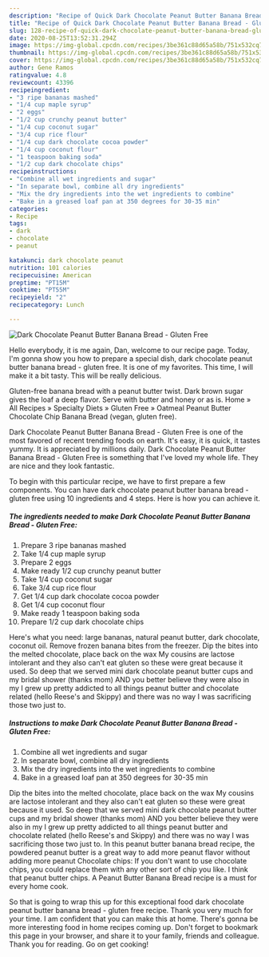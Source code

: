 ```yaml
---
description: "Recipe of Quick Dark Chocolate Peanut Butter Banana Bread - Gluten Free"
title: "Recipe of Quick Dark Chocolate Peanut Butter Banana Bread - Gluten Free"
slug: 128-recipe-of-quick-dark-chocolate-peanut-butter-banana-bread-gluten-free
date: 2020-08-25T13:52:31.294Z
image: https://img-global.cpcdn.com/recipes/3be361c88d65a58b/751x532cq70/dark-chocolate-peanut-butter-banana-bread-gluten-free-recipe-main-photo.jpg
thumbnail: https://img-global.cpcdn.com/recipes/3be361c88d65a58b/751x532cq70/dark-chocolate-peanut-butter-banana-bread-gluten-free-recipe-main-photo.jpg
cover: https://img-global.cpcdn.com/recipes/3be361c88d65a58b/751x532cq70/dark-chocolate-peanut-butter-banana-bread-gluten-free-recipe-main-photo.jpg
author: Gene Ramos
ratingvalue: 4.8
reviewcount: 43396
recipeingredient:
- "3 ripe bananas mashed"
- "1/4 cup maple syrup"
- "2 eggs"
- "1/2 cup crunchy peanut butter"
- "1/4 cup coconut sugar"
- "3/4 cup rice flour"
- "1/4 cup dark chocolate cocoa powder"
- "1/4 cup coconut flour"
- "1 teaspoon baking soda"
- "1/2 cup dark chocolate chips"
recipeinstructions:
- "Combine all wet ingredients and sugar"
- "In separate bowl, combine all dry ingredients"
- "Mix the dry ingredients into the wet ingredients to combine"
- "Bake in a greased loaf pan at 350 degrees for 30-35 min"
categories:
- Recipe
tags:
- dark
- chocolate
- peanut

katakunci: dark chocolate peanut 
nutrition: 101 calories
recipecuisine: American
preptime: "PT15M"
cooktime: "PT55M"
recipeyield: "2"
recipecategory: Lunch

---
```



![Dark Chocolate Peanut Butter Banana Bread - Gluten Free](https://img-global.cpcdn.com/recipes/3be361c88d65a58b/751x532cq70/dark-chocolate-peanut-butter-banana-bread-gluten-free-recipe-main-photo.jpg)

Hello everybody, it is me again, Dan, welcome to our recipe page. Today, I'm gonna show you how to prepare a special dish, dark chocolate peanut butter banana bread - gluten free. It is one of my favorites. This time, I will make it a bit tasty. This will be really delicious.

Gluten-free banana bread with a peanut butter twist. Dark brown sugar gives the loaf a deep flavor. Serve with butter and honey or as is. Home » All Recipes » Specialty Diets » Gluten Free » Oatmeal Peanut Butter Chocolate Chip Banana Bread (vegan, gluten free).

Dark Chocolate Peanut Butter Banana Bread - Gluten Free is one of the most favored of recent trending foods on earth. It's easy, it is quick, it tastes yummy. It is appreciated by millions daily. Dark Chocolate Peanut Butter Banana Bread - Gluten Free is something that I've loved my whole life. They are nice and they look fantastic.


To begin with this particular recipe, we have to first prepare a few components. You can have dark chocolate peanut butter banana bread - gluten free using 10 ingredients and 4 steps. Here is how you can achieve it.

<!--inarticleads1-->

##### The ingredients needed to make Dark Chocolate Peanut Butter Banana Bread - Gluten Free:

1. Prepare 3 ripe bananas mashed
1. Take 1/4 cup maple syrup
1. Prepare 2 eggs
1. Make ready 1/2 cup crunchy peanut butter
1. Take 1/4 cup coconut sugar
1. Take 3/4 cup rice flour
1. Get 1/4 cup dark chocolate cocoa powder
1. Get 1/4 cup coconut flour
1. Make ready 1 teaspoon baking soda
1. Prepare 1/2 cup dark chocolate chips


Here&#39;s what you need: large bananas, natural peanut butter, dark chocolate, coconut oil. Remove frozen banana bites from the freezer. Dip the bites into the melted chocolate, place back on the wax My cousins are lactose intolerant and they also can&#39;t eat gluten so these were great because it used. So deep that we served mini dark chocolate peanut butter cups and my bridal shower (thanks mom) AND you better believe they were also in my I grew up pretty addicted to all things peanut butter and chocolate related (hello Reese&#39;s and Skippy) and there was no way I was sacrificing those two just to. 

<!--inarticleads2-->

##### Instructions to make Dark Chocolate Peanut Butter Banana Bread - Gluten Free:

1. Combine all wet ingredients and sugar
1. In separate bowl, combine all dry ingredients
1. Mix the dry ingredients into the wet ingredients to combine
1. Bake in a greased loaf pan at 350 degrees for 30-35 min


Dip the bites into the melted chocolate, place back on the wax My cousins are lactose intolerant and they also can&#39;t eat gluten so these were great because it used. So deep that we served mini dark chocolate peanut butter cups and my bridal shower (thanks mom) AND you better believe they were also in my I grew up pretty addicted to all things peanut butter and chocolate related (hello Reese&#39;s and Skippy) and there was no way I was sacrificing those two just to. In this peanut butter banana bread recipe, the powdered peanut butter is a great way to add more peanut flavor without adding more peanut Chocolate chips: If you don&#39;t want to use chocolate chips, you could replace them with any other sort of chip you like. I think that peanut butter chips. A Peanut Butter Banana Bread recipe is a must for every home cook. 

So that is going to wrap this up for this exceptional food dark chocolate peanut butter banana bread - gluten free recipe. Thank you very much for your time. I am confident that you can make this at home. There's gonna be more interesting food in home recipes coming up. Don't forget to bookmark this page in your browser, and share it to your family, friends and colleague. Thank you for reading. Go on get cooking!

